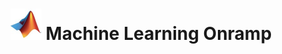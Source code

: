 ---
title: "<img src='/images/mini_mathworks.jpeg' width='50' height='50'> Machine Learning Onramp"
excerpt: ""
collection: portfolio
---